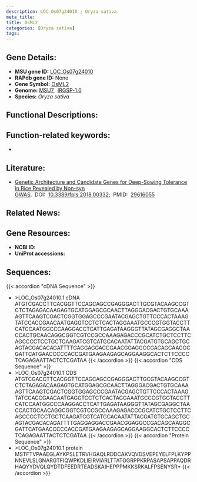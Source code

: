 ```yaml
---
description: LOC_Os07g24010 ; Oryza sativa
meta_title:
title: OsML2
categories: [Oryza sativa]
tags: 
---
```


## Gene Details:
- **MSU gene ID:** [LOC_Os07g24010](http://rice.uga.edu/cgi-bin/ORF_infopage.cgi?orf=LOC_Os07g24010)  
- **RAPdb gene ID:** None  
- **Gene Symbol:** <u>OsML2</u>
- **Genome:**  [MSU7](http://rice.uga.edu/),&nbsp;&nbsp;[IRGSP-1.0](https://rapdb.dna.affrc.go.jp/download/irgsp1.html)
- **Species:** *Oryza sativa*

## Functional Descriptions:

## Function-related keywords:
   - [](/tags//)

## Literature:
   - [Genetic Architecture and Candidate Genes for Deep-Sowing Tolerance in Rice Revealed by Non-syn GWAS](https://www.doi.org/10.3389/fpls.2018.00332).&nbsp;&nbsp;DOI:&nbsp;&nbsp;[10.3389/fpls.2018.00332](https://www.doi.org/10.3389/fpls.2018.00332);&nbsp;&nbsp;PMID:&nbsp;&nbsp;[29616055](https://pubmed.ncbi.nlm.nih.gov/29616055/)

## Related News:

## Gene Resources:
- **NCBI ID:**  []()
- **UniProt accessions:** [](https://www.uniprot.org/uniprotkb//entry)

## Sequences:
{{< accordion "cDNA Sequence" >}}
- \>LOC_Os07g24010.1 cDNA
ATGTCGACCTTCACGGTTCCAGCAGCCGAGGGACTTGCGTACAAGCCGTCTCTAGAGACAAGAGTGCATGGAGCGCAACTTAGGGACGACTGTGCAAAAGTTCAAGTCGACTCGGTGGAGCCCGAATACGAGCTGTTCCCACTAAAGTATCCACCGAACAATGAGGTCCTCTCACTAGGAAATGCCCGTGGTACCTTCATCCAATGGCCCAAGGACCTCATTGAGATAAGGGTTATAGCGAGGCTAACCACTGCAACAGGCGGTCGTCCGCCAAAGAGACCCGCATCTGCTCCTTCAGCCCCTCCTGCTCAAGATCGTCATGCACAATATTACGATGTGCAGCTGCAGTACGACACAGATTTTGAGGAGGACCGAACGGAGGCCGACAGCAAGGCGATTCATGAACCCCCACCGATGAAGAAGAGCAGGAAGGCACTCTTCCCCTCAGAGAATTACTCTCGATAA
{{< /accordion >}}
{{< accordion "CDS Sequence" >}}
- \>LOC_Os07g24010.1 CDS
ATGTCGACCTTCACGGTTCCAGCAGCCGAGGGACTTGCGTACAAGCCGTCTCTAGAGACAAGAGTGCATGGAGCGCAACTTAGGGACGACTGTGCAAAAGTTCAAGTCGACTCGGTGGAGCCCGAATACGAGCTGTTCCCACTAAAGTATCCACCGAACAATGAGGTCCTCTCACTAGGAAATGCCCGTGGTACCTTCATCCAATGGCCCAAGGACCTCATTGAGATAAGGGTTATAGCGAGGCTAACCACTGCAACAGGCGGTCGTCCGCCAAAGAGACCCGCATCTGCTCCTTCAGCCCCTCCTGCTCAAGATCGTCATGCACAATATTACGATGTGCAGCTGCAGTACGACACAGATTTTGAGGAGGACCGAACGGAGGCCGACAGCAAGGCGATTCATGAACCCCCACCGATGAAGAAGAGCAGGAAGGCACTCTTCCCCTCAGAGAATTACTCTCGATAA
{{< /accordion >}}
{{< accordion "Protein Sequence" >}}
- \>LOC_Os07g24010.1 protein
MSTFTVPAAEGLAYKPSLETRVHGAQLRDDCAKVQVDSVEPEYELFPLKYPPNNEVLSLGNARGTFIQWPKDLIEIRVIARLTTATGGRPPKRPASAPSAPPAQDRHAQYYDVQLQYDTDFEEDRTEADSKAIHEPPPMKKSRKALFPSENYSR*
{{< /accordion >}}
